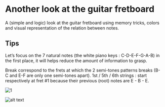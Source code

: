 # Another look at the guitar fretboard

A (simple and logic) look at the guitar fretboard using memory tricks, colors and visual representation of the relation between notes.

## Tips

Let’s focus on the 7 natural notes (the white piano keys : C-D-E-F-G-A-B) in the first place, it will helps reduce the amount of information to grasp. 

Break correspond to the frets at which the 2 semi-tones patterns breaks (B-C and E-F are only one semi-tones apart).
1st / 5th / 6th strings : start respectively at fret #1 because their previous (root) notes are E - B - E.

<img src="another-look-guitar-fretboard/img/fretboard_array.jpg" alt="1" title="1">

![alt text](https://github.com/samsepi0lr/another-look-guitar-fretboard/img/fretboard_array.jpg?raw=true)
